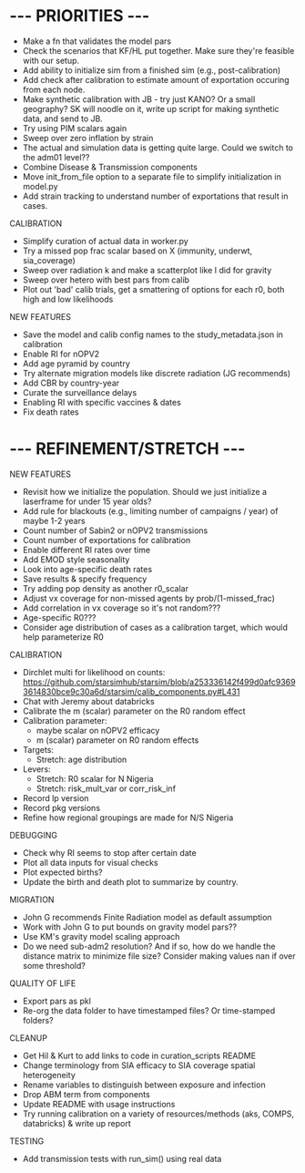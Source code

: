 # --- PRIORITIES ---
- Make a fn that validates the model pars
- Check the scenarios that KF/HL put together. Make sure they're feasible with our setup. 
- Add ability to initialize sim from a finished sim (e.g., post-calibration)
- Add check after calibration to estimate amount of exportation occuring from each node. 
- Make synthetic calibration with JB - try just KANO? Or a small geography? SK will noodle on it, write up script for making synthetic data, and send to JB. 
- Try using PIM scalars again
- Sweep over zero inflation by strain
- The actual and simulation data is getting quite large. Could we switch to the adm01 level??
- Combine Disease & Transmission components
- Move init_from_file option to a separate file to simplify initialization in model.py
- Add strain tracking to understand number of exportations that result in cases.

CALIBRATION
- Simplify curation of actual data in worker.py
- Try a missed pop frac scalar based on X (immunity, underwt, sia_coverage)
- Sweep over radiation k and make a scatterplot like I did for gravity
- Sweep over hetero with best pars from calib
- Plot out 'bad' calib trials, get a smattering of options for each r0, both high and low likelihoods

NEW FEATURES
- Save the model and calib config names to the study_metadata.json in calibration
- Enable RI for nOPV2
- Add age pyramid by country
- Try alternate migration models like discrete radiation (JG recommends)
- Add CBR by country-year
- Curate the surveillance delays
- Enabling RI with specific vaccines & dates
- Fix death rates


# --- REFINEMENT/STRETCH ---

 NEW FEATURES
- Revisit how we initialize the population. Should we just initialize a laserframe for under 15 year olds? 
- Add rule for blackouts (e.g., limiting number of campaigns / year) of maybe 1-2 years
- Count number of Sabin2 or nOPV2 transmissions
- Count number of exportations for calibration
- Enable different RI rates over time
- Add EMOD style seasonality
- Look into age-specific death rates
- Save results & specify frequency
- Try adding pop density as another r0_scalar
- Adjust vx coverage for non-missed agents by prob/(1-missed_frac)
- Add correlation in vx coverage so it's not random???
- Age-specific R0???
- Consider age distribution of cases as a calibration target, which would help parameterize R0

CALIBRATION
- Dirchlet multi for likelihood on counts: https://github.com/starsimhub/starsim/blob/a253336142f499d0afc93693614830bce9c30a6d/starsim/calib_components.py#L431
- Chat with Jeremy about databricks
- Calibrate the m (scalar) parameter on the R0 random effect
- Calibration parameter:
    - maybe scalar on nOPV2 efficacy
    - m (scalar) parameter on R0 random effects
- Targets:
    - Stretch: age distribution
- Levers:
    - Stretch: R0 scalar for N Nigeria
    - Stretch: risk_mult_var or corr_risk_inf
- Record lp version
- Record pkg versions
- Refine how regional groupings are made for N/S Nigeria

DEBUGGING
- Check why RI seems to stop after certain date
- Plot all data inputs for visual checks
- Plot expected births?
- Update the birth and death plot to summarize by country.

MIGRATION
- John G recommends Finite Radiation model as default assumption
- Work with John G to put bounds on gravity model pars??
- Use KM's gravity model scaling approach
- Do we need sub-adm2 resolution? And if so, how do we handle the distance matrix to minimize file size? Consider making values nan if over some threshold?

QUALITY OF LIFE
- Export pars as pkl
- Re-org the data folder to have timestamped files? Or time-stamped folders?

CLEANUP
- Get Hil & Kurt to add links to code in curation_scripts README
- Change terminology from SIA efficacy to SIA coverage spatial heterogeneity
- Rename variables to distinguish between exposure and infection
- Drop ABM term from components
- Update README with usage instructions
- Try running calibration on a variety of resources/methods (aks, COMPS, databricks) & write up report

TESTING
- Add transmission tests with run_sim() using real data
